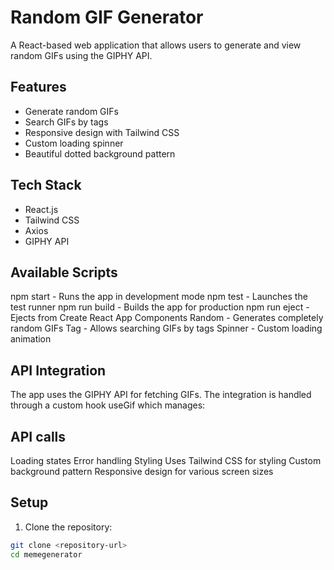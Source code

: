 # Random GIF Generator

A React-based web application that allows users to generate and view random GIFs using the GIPHY API.

## Features

- Generate random GIFs
- Search GIFs by tags
- Responsive design with Tailwind CSS
- Custom loading spinner
- Beautiful dotted background pattern

## Tech Stack

- React.js
- Tailwind CSS
- Axios
- GIPHY API

## Available Scripts
npm start - Runs the app in development mode
npm test - Launches the test runner
npm run build - Builds the app for production
npm run eject - Ejects from Create React App
Components
Random - Generates completely random GIFs
Tag - Allows searching GIFs by tags
Spinner - Custom loading animation

## API Integration
The app uses the GIPHY API for fetching GIFs. The integration is handled through a custom hook useGif which manages:

## API calls
Loading states
Error handling
Styling
Uses Tailwind CSS for styling
Custom background pattern
Responsive design for various screen sizes

## Setup

1. Clone the repository:
```bash
git clone <repository-url>
cd memegenerator
